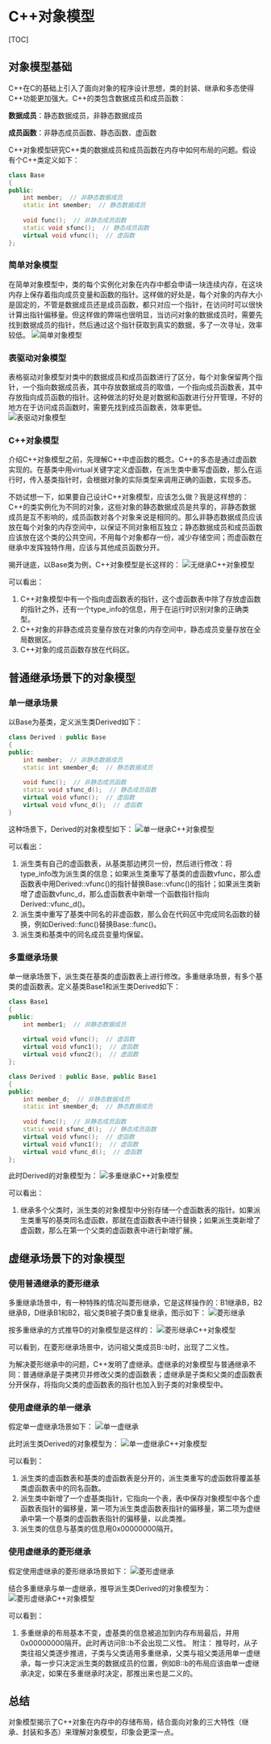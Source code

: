 # **C++对象模型**
[TOC]

## **对象模型基础**
C\+\+在C的基础上引入了面向对象的程序设计思想，类的封装、继承和多态使得C++功能更加强大。C\+\+的类包含数据成员和成员函数：

**数据成员**：静态数据成员，非静态数据成员

**成员函数**：非静态成员函数、静态函数、虚函数

C\+\+对象模型研究C\+\+类的数据成员和成员函数在内存中如何布局的问题。假设有个C\+\+类定义如下：
```c++
class Base
{
public:
    int member;  // 非静态数据成员
    static int smember;  // 静态数据成员
    
    void func();  // 非静态成员函数
    static void sfunc();  // 静态成员函数
    virtual void vfunc();  // 虚函数
};
```

### 简单对象模型
在简单对象模型中，类的每个实例化对象在内存中都会申请一块连续内存，在这块内存上保存着指向成员变量和函数的指针。这样做的好处是，每个对象的内存大小是固定的，不管是数据成员还是成员函数，都只对应一个指针，在访问时可以很快计算出指针偏移量。但这样做的弊端也很明显，当访问对象的数据成员时，需要先找到数据成员的指针，然后通过这个指针获取到真实的数据，多了一次寻址，效率较低。
![简单对象模型](./resources/简单对象模型.png)

### 表驱动对象模型
表格驱动对象模型对类中的数据成员和成员函数进行了区分，每个对象保留两个指针，一个指向数据成员表，其中存放数据成员的取值，一个指向成员函数表，其中存放指向成员函数的指针。这种做法的好处是对数据和函数进行分开管理，不好的地方在于访问成员函数时，需要先找到成员函数表，效率更低。
![表驱动对象模型](./resources/表驱动对象模型.png)

### C\+\+对象模型
介绍C\+\+对象模型之前，先理解C\+\+中虚函数的概念。C\+\+的多态是通过虚函数实现的。在基类中用virtual关键字定义虚函数，在派生类中重写虚函数，那么在运行时，传入基类指针时，会根据对象的实际类型来调用正确的函数，实现多态。

不妨试想一下，如果要自己设计C\+\+对象模型，应该怎么做？我是这样想的：C\+\+的类实例化为不同的对象，这些对象的静态数据成员是共享的，非静态数据成员是互不影响的，成员函数对各个对象来说是相同的。那么非静态数据成员应该放在每个对象的内存空间中，以保证不同对象相互独立；静态数据成员和成员函数应该放在这个类的公共空间，不用每个对象都存一份，减少存储空间；而虚函数在继承中发挥独特作用，应该与其他成员函数分开。

揭开谜底，以Base类为例，C\+\+对象模型是长这样的：
![无继承C\+\+对象模型](./resources/无继承C++对象模型.png)

可以看出：
1. C\+\+对象模型中有一个指向虚函数表的指针，这个虚函数表中除了存放虚函数的指针之外，还有一个type_info的信息，用于在运行时识别对象的正确类型。
2. C\+\+对象的非静态成员变量存放在对象的内存空间中，静态成员变量存放在全局数据区。
3. C\+\+对象的成员函数存放在代码区。


## **普通继承场景下的对象模型**

### 单一继承场景
以Base为基类，定义派生类Derived如下：
```c++
class Derived : public Base
{
public:
    int member;  // 非静态数据成员
    static int smember_d;  // 静态数据成员
    
    void func();  // 非静态成员函数
    static void sfunc_d();  // 静态成员函数
    virtual void vfunc();  // 虚函数
    virtual void vfunc_d();  // 虚函数
}
```
这种场景下，Derived的对象模型如下：
![单一继承C\+\+对象模型](./resources/单一继承C++对象模型.png)

可以看出：
1. 派生类有自己的虚函数表，从基类那边拷贝一份，然后进行修改：将type_info改为派生类的信息；如果派生类重写了基类的虚函数vfunc，那么虚函数表中用Derived::vfunc()的指针替换Base::vfunc()的指针；如果派生类新增了虚函数vfunc_d，那么虚函数表中新增一个函数指针指向Derived::vfunc_d()。
2. 派生类中重写了基类中同名的非虚函数，那么会在代码区中完成同名函数的替换，例如Derived::func()替换Base::func()。
3. 派生类和基类中的同名成员变量均保留。

### 多重继承场景
单一继承场景下，派生类在基类的虚函数表上进行修改。多重继承场景，有多个基类的虚函数表。定义基类Base1和派生类Derived如下：
```c++
class Base1
{
public:
    int member1;  // 非静态数据成员
    
    virtual void vfunc();  // 虚函数
    virtual void vfunc1();  // 虚函数
    virtual void vfunc2();  // 虚函数
};

class Derived : public Base, public Base1
{
public:
    int member_d;  // 非静态数据成员
    static int smember_d;  // 静态数据成员
    
    void func();  // 非静态成员函数
    static void sfunc_d();  // 静态成员函数
    virtual void vfunc();  // 虚函数
    virtual void vfunc1();  // 虚函数
    virtual void vfunc_d();  // 虚函数
};
```
此时Derived的对象模型为：
![多重继承C\+\+对象模型](./resources/多重继承C++对象模型.png)

可以看出：
1. 继承多个父类时，派生类的对象模型中分别存储一个虚函数表的指针。如果派生类重写的基类同名虚函数，那就在虚函数表中进行替换；如果派生类新增了虚函数，那么在第一个父类的虚函数表中进行新增扩展。

## **虚继承场景下的对象模型**
### 使用普通继承的菱形继承
多重继承场景中，有一种特殊的情况叫菱形继承，它是这样操作的：B1继承B，B2继承B，D继承B1和B2，祖父类B被子类D重复继承，图示如下：
![菱形继承](./resources/菱形继承.png)

按多重继承的方式推导D的对象模型是这样的：
![菱形继承C\+\+对象模型](./resources/菱形继承C++对象模型.png)

可以看到，在菱形继承场景中，访问祖父类成员B::b时，出现了二义性。

为解决菱形继承中的问题，C\+\+发明了虚继承。虚继承的对象模型与普通继承不同：普通继承是子类拷贝并修改父类的虚函数表；虚继承是子类和父类的虚函数表分开保存，将指向父类的虚函数表的指针也加入到子类的对象模型中。
### 使用虚继承的单一继承
假定单一虚继承场景如下：
![单一虚继承](./resources/单一虚继承.png)

此时派生类Derived的对象模型为：
![单一虚继承C\+\+对象模型](./resources/单一虚继承C++对象模型.png)

可以看到：
1. 派生类的虚函数表和基类的虚函数表是分开的，派生类重写的虚函数将覆盖基类虚函数表中的同名函数。
2. 派生类中新增了一个虚基类指针，它指向一个表，表中保存对象模型中各个虚函数表指针的偏移量，第一项为派生类虚函数表指针的偏移量，第二项为虚继承中第一个基类的虚函数表指针的偏移量，以此类推。
3. 派生类的信息与基类的信息用0x00000000隔开。

### 使用虚继承的菱形继承
假定使用虚继承的菱形继承场景如下：
![菱形虚继承](./resources/菱形虚继承.png)

结合多重继承与单一虚继承，推导派生类Derived的对象模型为：
![菱形虚继承C\+\+对象模型](./resources/菱形虚继承C++对象模型.png)

可以看到：
1. 多重继承的布局基本不变，虚基类的信息被追加到内存布局最后，并用0x00000000隔开。此时再访问B::b不会出现二义性。
附注：
推导时，从子类往祖父类逐步推进，子类与父类适用多重继承，父类与祖父类适用单一虚继承，每一步只决定派生类的数据成员的位置，例如B::b的布局应该由单一虚继承决定，如果在多重继承时决定，那推出来也是二义的。

## **总结**
对象模型揭示了C++对象在内存中的存储布局，结合面向对象的三大特性（继承、封装和多态）来理解对象模型，印象会更深一点。
